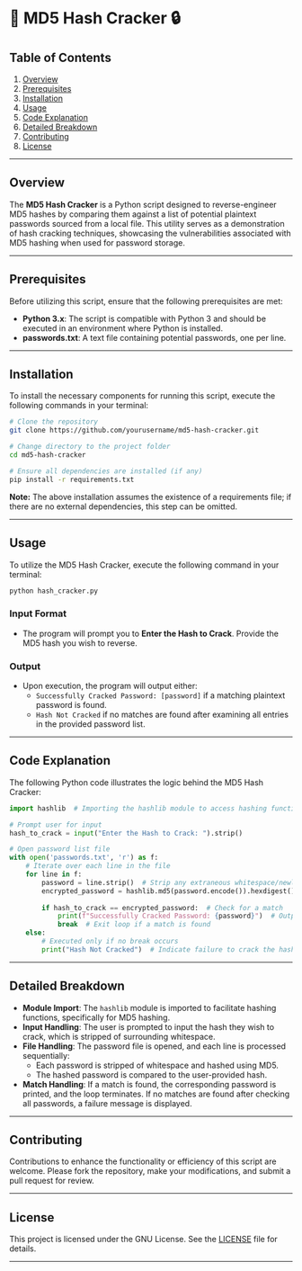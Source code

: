 # 📜 MD5 Hash Cracker 🔒

## Table of Contents
1. [Overview](#overview)
2. [Prerequisites](#prerequisites)
3. [Installation](#installation)
4. [Usage](#usage)
5. [Code Explanation](#code-explanation)
6. [Detailed Breakdown](#detailed-breakdown)
7. [Contributing](#contributing)
8. [License](#license)

---

## Overview
The **MD5 Hash Cracker** is a Python script designed to reverse-engineer MD5 hashes by comparing them against a list of potential plaintext passwords sourced from a local file. This utility serves as a demonstration of hash cracking techniques, showcasing the vulnerabilities associated with MD5 hashing when used for password storage.

---

## Prerequisites
Before utilizing this script, ensure that the following prerequisites are met:

- **Python 3.x**: The script is compatible with Python 3 and should be executed in an environment where Python is installed.
- **passwords.txt**: A text file containing potential passwords, one per line.

---

## Installation
To install the necessary components for running this script, execute the following commands in your terminal:

```bash
# Clone the repository
git clone https://github.com/yourusername/md5-hash-cracker.git

# Change directory to the project folder
cd md5-hash-cracker

# Ensure all dependencies are installed (if any)
pip install -r requirements.txt
```

**Note:** The above installation assumes the existence of a requirements file; if there are no external dependencies, this step can be omitted.

---

## Usage
To utilize the MD5 Hash Cracker, execute the following command in your terminal:

```bash
python hash_cracker.py
```

### Input Format
- The program will prompt you to **Enter the Hash to Crack**. Provide the MD5 hash you wish to reverse.

### Output
- Upon execution, the program will output either:
  - `Successfully Cracked Password: [password]` if a matching plaintext password is found.
  - `Hash Not Cracked` if no matches are found after examining all entries in the provided password list.

---

## Code Explanation
The following Python code illustrates the logic behind the MD5 Hash Cracker:

```python
import hashlib  # Importing the hashlib module to access hashing functions

# Prompt user for input
hash_to_crack = input("Enter the Hash to Crack: ").strip()

# Open password list file
with open('passwords.txt', 'r') as f:
    # Iterate over each line in the file
    for line in f:
        password = line.strip()  # Strip any extraneous whitespace/newline
        encrypted_password = hashlib.md5(password.encode()).hexdigest()  # Hash the current password
        
        if hash_to_crack == encrypted_password:  # Check for a match
            print(f"Successfully Cracked Password: {password}")  # Output result
            break  # Exit loop if a match is found
    else:
        # Executed only if no break occurs
        print("Hash Not Cracked")  # Indicate failure to crack the hash
```

---

## Detailed Breakdown
- **Module Import**: The `hashlib` module is imported to facilitate hashing functions, specifically for MD5 hashing.
- **Input Handling**: The user is prompted to input the hash they wish to crack, which is stripped of surrounding whitespace.
- **File Handling**: The password file is opened, and each line is processed sequentially:
  - Each password is stripped of whitespace and hashed using MD5.
  - The hashed password is compared to the user-provided hash.
- **Match Handling**: If a match is found, the corresponding password is printed, and the loop terminates. If no matches are found after checking all passwords, a failure message is displayed.

---

## Contributing
Contributions to enhance the functionality or efficiency of this script are welcome. Please fork the repository, make your modifications, and submit a pull request for review.

---

## License
This project is licensed under the GNU License. See the [LICENSE](LICENSE) file for details.

---
